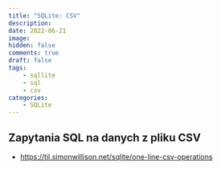 ```yaml
---
title: "SQLite: CSV"
description: 
date: 2022-06-21
image: 
hidden: false
comments: true
draft: false
tags:
    - sqllite
    - sql
    - csv
categories:
    - SQLite
---
```


## Zapytania SQL na danych z pliku CSV

- https://til.simonwillison.net/sqlite/one-line-csv-operations

